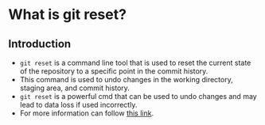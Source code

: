 # What is git reset?

## Introduction

- `git reset` is a command line tool that is used to reset the current state of the repository to a specific point in the commit history.
- This command is used to undo changes in the working directory, staging area, and commit history.
- `git reset` is a powerful cmd that can be used to undo changes and may lead to data loss if used incorrectly.
- For more information can follow [this link](https://git-scm.com/docs/git-reset).
